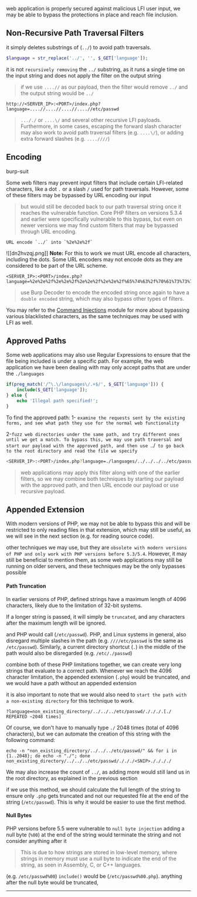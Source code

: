web application is properly secured against malicious LFI user input, we may be able to bypass the protections in place and reach file inclusion.

## Non-Recursive Path Traversal Filters
it simply deletes substrings of (`../`) to avoid path traversals.
```php
$language = str_replace('../', '', $_GET['language']);
```


it is not `recursively removing` the `../` substring, as it runs a single time on the input string and does not apply the filter on the output string
>if we use `....//` as our payload, then the filter would remove `../` and the output string would be `../`

```
http://<SERVER_IP>:<PORT>/index.php?language=....//....//....//....//etc/passwd
```

>`..././` or `....\/` and several other recursive LFI payloads. Furthermore, in some cases, escaping the forward slash character may also work to avoid path traversal filters (e.g. `....\/`), or adding extra forward slashes (e.g. `....////`)

## Encoding
burp-suit

Some web filters may prevent input filters that include certain LFI-related characters, like a dot `.` or a slash `/` used for path traversals. However, some of these filters may be bypassed by URL encoding our input

>but would still be decoded back to our path traversal string once it reaches the vulnerable function. Core PHP filters on versions 5.3.4 and earlier were specifically vulnerable to this bypass, but even on newer versions we may find custom filters that may be bypassed through URL encoding.

```
URL encode `../` into `%2e%2e%2f`
```
![[dn2hvzqj.png]]
**Note:** For this to work we must URL encode all characters, including the dots. Some URL encoders may not encode dots as they are considered to be part of the URL scheme.

```
<SERVER_IP>:<PORT>/index.php?language=%2e%2e%2f%2e%2e%2f%2e%2e%2f%2e%2e%2f%65%74%63%2f%70%61%73%73%77%64
```

>use Burp Decoder to encode the encoded string once again to have a `double encoded` string, which may also bypass other types of filters.

You may refer to the [Command Injections](https://academy.hackthebox.com/module/details/109) module for more about bypassing various blacklisted characters, as the same techniques may be used with LFI as well.


## Approved Paths
Some web applications may also use Regular Expressions to ensure that the file being included is under a specific path. For example, the web application we have been dealing with may only accept paths that are under the `./languages`
```php
if(preg_match('/^\.\/languages\/.+$/', $_GET['language'])) {
    include($_GET['language']);
} else {
    echo 'Illegal path specified!';
}
```

To find the approved path:
1- `examine the requests sent by the existing forms, and see what path they use for the normal web functionality`

2-`fuzz web directories under the same path, and try different ones until we get a match. To bypass this, we may use path traversal and start our payload with the approved path, and then use `../` to go back to the root directory and read the file we specify`

```bash
<SERVER_IP>:<PORT>/index.php?language=./languages/../../../../etc/passwd
```


>web applications may apply this filter along with one of the earlier filters, so we may combine both techniques by starting our payload with the approved path, and then URL encode our payload or use recursive payload.

## Appended Extension
With modern versions of PHP, we may not be able to bypass this and will be restricted to only reading files in that extension, which may still be useful, as we will see in the next section (e.g. for reading source code).

other techniques we may use, but they are `obsolete with modern versions of PHP and only work with PHP versions before 5.3/5.4`. However, it may still be beneficial to mention them, as some web applications may still be running on older servers, and these techniques may be the only bypasses possible

#### Path Truncation
In earlier versions of PHP, defined strings have a maximum length of 4096 characters, likely due to the limitation of 32-bit systems.

If a longer string is passed, it will simply be `truncated`, and any characters after the maximum length will be ignored.

and PHP would call (`/etc/passwd`). PHP, and Linux systems in general, also disregard multiple slashes in the path (e.g. `////etc/passwd` is the same as `/etc/passwd`). Similarly, a current directory shortcut (`.`) in the middle of the path would also be disregarded (e.g. `/etc/./passwd`)

combine both of these PHP limitations together, we can create very long strings that evaluate to a correct path. Whenever we reach the 4096 character limitation, the appended extension (`.php`) would be truncated, and we would have a path without an appended extension

it is also important to note that we would also need to `start the path with a non-existing directory` for this technique to work.

```url
?language=non_existing_directory/../../../etc/passwd/./././.[./ REPEATED ~2048 times]
```

Of course, we don't have to manually type `./` 2048 times (total of 4096 characters), but we can automate the creation of this string with the following command:
```shell-session
echo -n "non_existing_directory/../../../etc/passwd/" && for i in {1..2048}; do echo -n "./"; done
non_existing_directory/../../../etc/passwd/./././<SNIP>././././
```


We may also increase the count of `../`, as adding more would still land us in the root directory, as explained in the previous section

if we use this method, we should calculate the full length of the string to ensure only `.php` gets truncated and not our requested file at the end of the string (`/etc/passwd`). This is why it would be easier to use the first method.

#### Null Bytes
PHP versions before 5.5
were vulnerable to `null byte injection`
adding a null byte (`%00`) at the end of the string would terminate the string and not consider anything after it

>This is due to how strings are stored in low-level memory, where strings in memory must use a null byte to indicate the end of the string, as seen in Assembly, C, or C++ languages.

(e.g. `/etc/passwd%00`)
`include()` would be (`/etc/passwd%00.php`).
anything after the null byte would be truncated,

----
